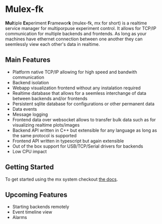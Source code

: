 # Mulex-fk

**Mul**tiple **Ex**periment **F**ramewor**k** (mulex-fk, mx for short) is a realtime service manager for multiporpuse experiment control. It allows for TCP/IP communication
for multiple backends and frontends. As long as your machines have ethernet connection between one another they can seemlessly view each other's data in realtime.

## Main Features

- Platform native TCP/IP allowing for high speed and bandwith communication
- Backend isolation
- Webapp visualization frontend without any instalation required
- Realtime database that allows for a seemless interchange of data between backends and/or frontends
- Persistent sqlite database for configurations or other permanent data
- Data events
- Message logging
- Frontend data over websocket allows to transfer bulk data such as for visualizing realtime plots/images
- Backend API written in C++ but extensible for any language as long as the same protocol is supported
- Frontend API written in typescript but again extensible
- Out of the box support for USB/TCP/Serial drivers for backends
- Low CPU impact

## Getting Started
To get started using the mx system checkout [the docs](https://lprimemaster.github.io/mulex-fk/).

## Upcoming Features

- Starting backends remotely
- Event timeline view
- Alarms
